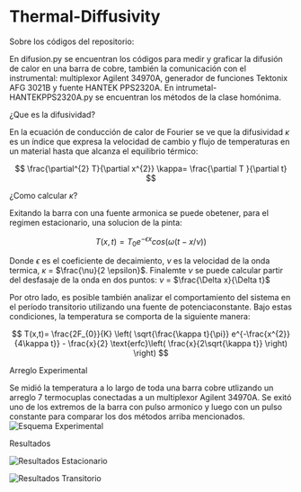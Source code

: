 # Thermal-Diffusivity
Sobre los códigos del repositorio: 

  En difusion.py se encuentran los códigos para medir y graficar la difusión de calor en una barra de cobre, también la comunicación con el instrumental: multiplexor Agilent 34970A, generador de funciones Tektonix AFG 3021B y fuente HANTEK PPS2320A. En intrumetal-HANTEKPPS2320A.py se encuentran los métodos de la clase homónima. 

¿Que es la difusividad? 

En la ecuación de conducción de calor de Fourier se ve que la difusividad $\kappa$ es un índice que expresa la velocidad de cambio y flujo de temperaturas en un material hasta que alcanza el equilibrio térmico: 

$$ \frac{\partial^{2} T}{\partial x^{2}} \kappa= \frac{\partial T }{\partial t} $$ 

¿Como calcular $\kappa$?

Exitando la barra con una fuente armonica se puede obetener, para el regimen estacionario, una solucion de la pinta: 

$$ T(x,t)= T_{0}e^{-\epsilon x}cos(\omega (t-x/\nu)) $$

Donde $\epsilon$ es el coeficiente de decaimiento, $\nu$ es la velocidad de la onda termica, $\kappa$ = $\frac{\nu}{2 \epsilon}$. Finalemte $\nu$ se puede calcular partir del desfasaje
 de la onda en dos puntos: $\nu$ = $\frac{\Delta x}{\Delta t}$

Por otro lado, es posible también analizar el comportamiento del sistema en el período transitorio utilizando una fuente de potenciaconstante. Bajo estas condiciones, la temperatura se comporta de la siguiente manera: 

$$ T(x,t)= \frac{2F_{0}}{K} \left( \sqrt{\frac{\kappa t}{\pi}} e^{-\frac{x^{2}}{4\kappa t}} - \frac{x}{2} \text{erfc}\left( \frac{x}{2\sqrt{\kappa t}}  \right)  \right) $$ 

Arreglo Experimental

Se midió la temperatura a lo largo de toda una barra cobre utlizando un arreglo 7 termocuplas conectadas a un multiplexor Agilent 34970A. Se exitó uno de los extremos de la barra con pulso armonico y luego con un pulso constante para comparar los dos métodos arriba mencionados. 
![Esquema Experimental](https://github.com/hnatiuksanti/Thermal-Diffusivity/blob/main/imagenes/experimental.png)

Resultados

![Resultados Estacionario](https://github.com/hnatiuksanti/Thermal-Diffusivity/blob/main/imagenes/Reusltados%20estacionario.png)

![Resultados Transitorio](https://github.com/hnatiuksanti/Thermal-Diffusivity/blob/main/imagenes/Reusltados%20transitorio.png)
